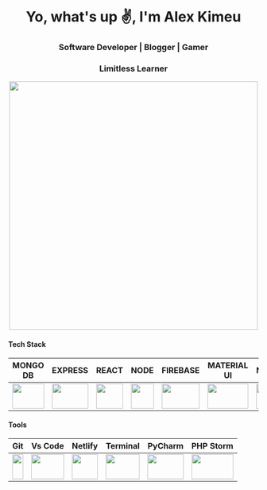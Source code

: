<p align="center">
  <i class="fas fa-html"></i>
</p>

<h1 align="center">Yo, what's up ✌️, I'm Alex Kimeu</h1>
<h3 align="center">Software Developer | Blogger | Gamer</h3>
<h3 align="center">Limitless Learner</h3>
<div align="center">
<img src="https://github-readme-stats.vercel.app/api/?username=alexkimeu0&count_private=true&show_icons=true&theme=cobalt" style="height: 500px;" />
</div>



<h4>Tech Stack</h4>
<table>
<thead>
<tr>
<th>MONGO DB</th>
<th>EXPRESS</th>
<th>REACT</th>
<th>NODE</th>
<th>FIREBASE</th>
<th>MATERIAL UI</th>  
<th>NPM</th>
<th>JAVASCRIPT</th>
<th>PYTHON</th>  
<th>LARAVEL</th>  
</tr>
</thead>
<tbody>
<tr>
  
<td><a target="_blank" rel="noopener noreferrer" href="https://media.glassdoor.com/sql/433703/mongodb-squarelogo-1564695792753.png"><img width="100%" height="50px" src="https://media.glassdoor.com/sql/433703/mongodb-squarelogo-1564695792753.png" data-canonical-src="https://cdn.svgporn.com/logos/html-5.svg" style="max-width:100%;"></a></td>


<td><a target="_blank" rel="noopener noreferrer" href="https://i.morioh.com/8c8203b86e.png"><img height="50px" width="100%" src="https://i.morioh.com/8c8203b86e.png" data-canonical-src="https://cdn.svgporn.com/logos/css-3.svg" style="max-width:100%;"></a></td>


<td><a target="_blank" rel="noopener noreferrer" href="https://miro.medium.com/max/700/1*YePVzjkjsadOqzQ03wl5kA.png"><img height="50px" width="100%" src="https://miro.medium.com/max/700/1*YePVzjkjsadOqzQ03wl5kA.png" data-canonical-src="https://cdn.svgporn.com/logos/sass.svg" style="max-width:100%;"></a></td>


<td><a target="_blank" rel="noopener noreferrer" href="https://upload.wikimedia.org/wikipedia/commons/d/d9/Node.js_logo.svg"><img height="50px" width="100%" src="https://upload.wikimedia.org/wikipedia/commons/d/d9/Node.js_logo.svg" data-canonical-src="https://cdn.svgporn.com/logos/bootstrap.svg" style="max-width:100%;"></a></td>


<td><a target="_blank" rel="noopener noreferrer" href="https://firebase.google.com/images/brand-guidelines/logo-logomark.png"><img height="50px" width="100%" src="https://firebase.google.com/images/brand-guidelines/logo-logomark.png" data-canonical-src="https://cdn.svgporn.com/logos/bootstrap.svg" style="max-width:100%;"></a></td>


<td><a target="_blank" rel="noopener noreferrer" href="https://material-ui.com/static/logo_raw.svg"><img height="50px" width="100%" src="https://material-ui.com/static/logo_raw.svg" data-canonical-src="https://cdn.svgporn.com/logos/tailwindcss-icon.svg" style="max-width:100%;"></a></td>

<td><a target="_blank" rel="noopener noreferrer" href="https://camo.githubusercontent.com/a2a5e429e6c4896eb02161f0c7162989f012ded4/68747470733a2f2f63646e2e737667706f726e2e636f6d2f6c6f676f732f6e706d2e737667"><img height="50px" width="100%" src="https://camo.githubusercontent.com/a2a5e429e6c4896eb02161f0c7162989f012ded4/68747470733a2f2f63646e2e737667706f726e2e636f6d2f6c6f676f732f6e706d2e737667" data-canonical-src="https://cdn.svgporn.com/logos/tailwindcss-icon.svg" style="max-width:100%;"></a></td>

<td><a target="_blank" rel="noopener noreferrer" href="https://camo.githubusercontent.com/1beeb3d21bd0b20daeae02856eaf2b301846fb07/68747470733a2f2f63646e2e737667706f726e2e636f6d2f6c6f676f732f6a6176617363726970742e737667"><img height="50px" width="100%" src="https://camo.githubusercontent.com/1beeb3d21bd0b20daeae02856eaf2b301846fb07/68747470733a2f2f63646e2e737667706f726e2e636f6d2f6c6f676f732f6a6176617363726970742e737667" data-canonical-src="https://cdn.svgporn.com/logos/tailwindcss-icon.svg" style="max-width:100%;"></a></td>

<td><a target="_blank" rel="noopener noreferrer" href="https://upload.wikimedia.org/wikipedia/commons/c/c3/Python-logo-notext.svg"><img height="50px" width="100%" src="https://upload.wikimedia.org/wikipedia/commons/c/c3/Python-logo-notext.svg" data-canonical-src="https://cdn.svgporn.com/logos/npm.svg" style="max-width:100%;"></a></td>


<td><a target="_blank" rel="noopener noreferrer" href="https://upload.wikimedia.org/wikipedia/commons/thumb/9/9a/Laravel.svg/220px-Laravel.svg.png"><img height="50px" width="100%" src="https://upload.wikimedia.org/wikipedia/commons/thumb/9/9a/Laravel.svg/220px-Laravel.svg.png" data-canonical-src="https://cdn.svgporn.com/logos/javascript.svg" style="max-width:100%;"></a></td>


</tr>
</tbody>
</table> 

<h4>Tools</h4>
<table>
<thead>
<tr>
<th>Git</th>
<th>Vs Code</th>
<th>Netlify</th>
<th>Terminal</th>
<th>PyCharm</th>
<th>PHP Storm</th>
</tr>
</thead>
<tbody>
<tr>
  
<td><a target="_blank" rel="noopener noreferrer" href="https://camo.githubusercontent.com/16e0e29371391eee11534920fc26afe3b21ac795/68747470733a2f2f63646e2e737667706f726e2e636f6d2f6c6f676f732f6769742d69636f6e2e737667"><img height="50px" width="100%" src="https://camo.githubusercontent.com/16e0e29371391eee11534920fc26afe3b21ac795/68747470733a2f2f63646e2e737667706f726e2e636f6d2f6c6f676f732f6769742d69636f6e2e737667" data-canonical-src="https://cdn.svgporn.com/logos/git-icon.svg" style="max-width:100%;"></a></td>
  
<td><a target="_blank" rel="noopener noreferrer" href="https://camo.githubusercontent.com/6bdf06db9f84d12599cdedc3007455513a1f03b4/68747470733a2f2f63646e2e737667706f726e2e636f6d2f6c6f676f732f76697375616c2d73747564696f2d636f64652e737667"><img height="50px" width="100%" src="https://camo.githubusercontent.com/6bdf06db9f84d12599cdedc3007455513a1f03b4/68747470733a2f2f63646e2e737667706f726e2e636f6d2f6c6f676f732f76697375616c2d73747564696f2d636f64652e737667" data-canonical-src="https://cdn.svgporn.com/logos/visual-studio-code.svg" style="max-width:100%;"></a></td>

<td><a target="_blank" rel="noopener noreferrer" href="https://camo.githubusercontent.com/3596548ba6ba52d0a41e216323dd9d78412f9db9/68747470733a2f2f63646e2e737667706f726e2e636f6d2f6c6f676f732f6e65746c6966792e737667"><img height="50px" width="100%" src="https://camo.githubusercontent.com/3596548ba6ba52d0a41e216323dd9d78412f9db9/68747470733a2f2f63646e2e737667706f726e2e636f6d2f6c6f676f732f6e65746c6966792e737667" data-canonical-src="https://cdn.svgporn.com/logos/netlify.svg" style="max-width:100%;"></a></td>

<td><a target="_blank" rel="noopener noreferrer" href="https://camo.githubusercontent.com/538f4241b5bed4cfa3f8a1fbc68a6b15fbda3f8c/68747470733a2f2f63646e2e737667706f726e2e636f6d2f6c6f676f732f7465726d696e616c2e737667"><img height="50px" width="100%" src="https://camo.githubusercontent.com/538f4241b5bed4cfa3f8a1fbc68a6b15fbda3f8c/68747470733a2f2f63646e2e737667706f726e2e636f6d2f6c6f676f732f7465726d696e616c2e737667" data-canonical-src="https://cdn.svgporn.com/logos/terminal.svg" style="max-width:100%;"></a></td>

<td><a target="_blank" rel="noopener noreferrer" href="https://camo.githubusercontent.com/538f4241b5bed4cfa3f8a1fbc68a6b15fbda3f8c/68747470733a2f2f63646e2e737667706f726e2e636f6d2f6c6f676f732f7465726d696e616c2e737667"><img height="50px" width="100%" src="https://upload.wikimedia.org/wikipedia/commons/thumb/a/a1/PyCharm_Logo.svg/1200px-PyCharm_Logo.svg.png" data-canonical-src="https://cdn.svgporn.com/logos/terminal.svg" style="max-width:100%;"></a></td>

<td><a target="_blank" rel="noopener noreferrer" href="https://camo.githubusercontent.com/538f4241b5bed4cfa3f8a1fbc68a6b15fbda3f8c/68747470733a2f2f63646e2e737667706f726e2e636f6d2f6c6f676f732f7465726d696e616c2e737667"><img height="50px" width="100%" src="https://www.quanta.org/free-phpstorm-licence/free-phpstorm-licence/phpstorm-logo.png" data-canonical-src="https://cdn.svgporn.com/logos/terminal.svg" style="max-width:100%;"></a></td>

</tr>
</tbody>
</table>

</div>
